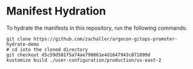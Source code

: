 # Manifest Hydration

To hydrate the manifests in this repository, run the following commands:

```shell
git clone https://github.com/zachaller/argocon-gitops-promoter-hydrate-demo
# cd into the cloned directory
git checkout d5c59d501f5a74ae790061e4d1647943c071899d
kustomize build ./user-configuration/production/us-east-2
```
